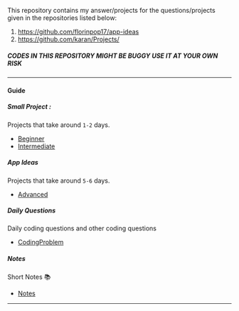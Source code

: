 This repository contains my answer/projects for the questions/projects given in the repositories listed below:

1. https://github.com/florinpop17/app-ideas
2. https://github.com/karan/Projects/

##### *CODES IN THIS REPOSITORY MIGHT BE BUGGY USE IT AT YOUR OWN RISK*

---

#### Guide

##### Small Project :
Projects that take around `1-2` days.

- [Beginner](1-Beginner)
- [Intermediate](2-Intermediate)

##### App Ideas 
Projects that take around `5-6` days.

- [Advanced](3-Advanced)

##### Daily Questions
Daily coding questions and other coding questions 

- [CodingProblem](CodingProblem)

##### Notes 
Short Notes :books:

- [Notes](https://github.com/kana800/selfstudy/blob/main/_notes/README.md)

---
